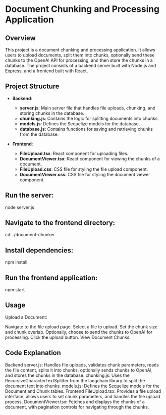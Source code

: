 # Document Chunking and Processing Application

## Overview

This project is a document chunking and processing application. It allows users to upload documents, split them into chunks, optionally send these chunks to the OpenAI API for processing, and then store the chunks in a database. The project consists of a backend server built with Node.js and Express, and a frontend built with React.

## Project Structure

- **Backend**:
  - **server.js**: Main server file that handles file uploads, chunking, and storing chunks in the database.
  - **chunking.js**: Contains the logic for splitting documents into chunks.
  - **models.js**: Defines the Sequelize models for the database.
  - **database.js**: Contains functions for saving and retrieving chunks from the database.

- **Frontend**:
  - **FileUpload.tsx**: React component for uploading files.
  - **DocumentViewer.tsx**: React component for viewing the chunks of a document.
  - **FileUpload.css**: CSS file for styling the file upload component.
  - **DocumentViewer.css**: CSS file for styling the document viewer component.

## Run the server:
node server.js

## Navigate to the frontend directory:
cd ../document-chunker

## Install dependencies:
npm install

## Run the frontend application:

npm start



## Usage
Upload a Document:

Navigate to the file upload page.
Select a file to upload.
Set the chunk size and chunk overlap.
Optionally, choose to send the chunks to OpenAI for processing.
Click the upload button.
View Document Chunks:


## Code Explanation
Backend
server.js: Handles file uploads, validates chunk parameters, reads the file content, splits it into chunks, optionally sends chunks to OpenAI, and stores the chunks in the database.
chunking.js: Uses the RecursiveCharacterTextSplitter from the langchain library to split the document text into chunks.
models.js: Defines the Sequelize models for the Document and Chunk tables.
Frontend
FileUpload.tsx: Provides a file upload interface, allows users to set chunk parameters, and handles the file upload process.
DocumentViewer.tsx: Fetches and displays the chunks of a document, with pagination controls for navigating through the chunks.



